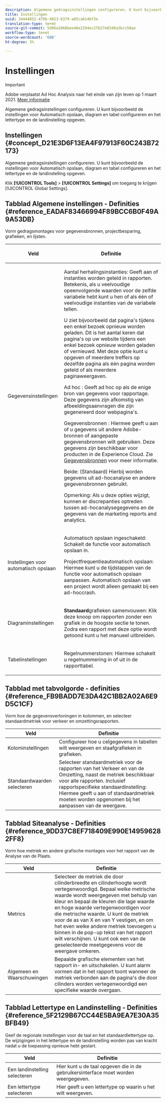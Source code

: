 ```yaml
---
description: Algemene gedragsinstellingen configureren. U kunt bijvoorbeeld de instellingen voor Automatisch opslaan, diagram en tabel configureren en het lettertype en de landinstelling opgeven.
title: Instellingen
uuid: 34444052-479b-4923-b379-a03ca614bf3e
translation-type: tm+mt
source-git-commit: 5d96a2868bee48e2294ec2fb27e0340a3bcc50ae
workflow-type: tm+mt
source-wordcount: '608'
ht-degree: 3%

---
```



# Instellingen

>[!IMPORTANT]
>
>Adobe verplaatst Ad Hoc Analysis naar het einde van zijn leven op 1 maart 2021. [Meer informatie](https://adobe.ly/discoverworkspace)

Algemene gedragsinstellingen configureren. U kunt bijvoorbeeld de instellingen voor Automatisch opslaan, diagram en tabel configureren en het lettertype en de landinstelling opgeven.

## Instellingen {#concept_D21E3D6F13EA4F97913F60C243B72173}

Algemene gedragsinstellingen configureren. U kunt bijvoorbeeld de instellingen voor Automatisch opslaan, diagram en tabel configureren en het lettertype en de landinstelling opgeven.

Klik **[!UICONTROL Tools]** > **[!UICONTROL Settings]** om toegang te krijgen [!UICONTROL Global Settings].

## Tabblad Algemene instellingen - Definities {#reference_EADAF83466994F89BCC6B0F49A9A53DB}

Vorm gedragsmontages voor gegevensbronnen, projectbesparing, grafieken, en lijsten.

<!-- 

r_dsc_general_settings.xml

 -->

<table id="table_C18A0F1C9E214EB585A29801BA2400F8"> 
 <thead> 
  <tr> 
   <th colname="col1" class="entry"> <p>Veld </p> </th> 
   <th colname="col2" class="entry"> <p>Definitie </p> </th> 
  </tr> 
 </thead>
 <tbody> 
  <tr> 
   <td colname="col1"> <p> Gegevensinstellingen </p> </td> 
   <td colname="col2"> <p> <span class="uicontrol"> Aantal herhalingsinstanties</span>: Geeft aan of instanties worden geteld in rapporten. Betekenis, als u veelvoudige opeenvolgende waarden voor de zelfde variabele hebt kunt u hen of als één of veelvoudige instanties van de variabele tellen. </p> <p>U ziet bijvoorbeeld dat pagina's tijdens een enkel bezoek opnieuw worden geladen. Dit is het aantal keren dat pagina's op uw website tijdens een enkel bezoek opnieuw worden geladen of vernieuwd. Met deze optie kunt u opgeven of meerdere treffers op dezelfde pagina als één pagina worden geteld of als meerdere paginaweergaven. </p> <p> <span class="uicontrol"> <span class="keyword"> Ad hoc</span> </span>: Geeft <span class="keyword"> ad hoc</span> op als de enige bron van gegevens voor rapportage. Deze gegevens zijn afkomstig van afbeeldingsaanvragen die zijn gegenereerd door webpagina's. </p> <p> <span class="uicontrol"> <span class="keyword"> Gegevensbronnen</span> </span>: Hiermee geeft u aan of u gegevens uit andere Adobe-bronnen of aangepaste gegevensbronnen wilt gebruiken. Deze gegevens zijn beschikbaar voor producten in de <span class="keyword"> Experience Cloud</span>. Zie <a href="https://docs.adobe.com/content/help/en/analytics/import/data-sources/datasrc-home.html"  > Gegevensbronnen</a> voor meer informatie. </p> <p> <span class="uicontrol"> Beide</span>: (Standaard) Hierbij worden gegevens uit <span class="keyword"> ad-hocanalyse</span> en andere gegevensbronnen gebruikt. </p> <p>Opmerking: Als u deze opties wijzigt, kunnen er discrepanties optreden tussen <span class="keyword"> ad-hocanalysegegevens</span> en de gegevens van de <span class="keyword"> marketing reports and analytics.</span> </p> </td> 
  </tr> 
  <tr> 
   <td colname="col1"> <p> Instellingen voor automatisch opslaan </p> </td> 
   <td colname="col2"> <p> <span class="uicontrol"> Automatisch opslaan ingeschakeld</span>: Schakelt de functie voor automatisch opslaan in. </p> <p> <span class="uicontrol"> Projectfrequentie</span>automatisch opslaan: Hiermee kunt u de tijdstappen van de functie voor automatisch opslaan aanpassen. Automatisch opslaan van een project wordt alleen gemaakt bij een ad-hoccrash. </p> </td> 
  </tr> 
  <tr> 
   <td colname="col1"> <p> Diagraminstellingen </p> </td> 
   <td colname="col2"> <p><b>Standaard</b>grafieken samenvouwen: Klik deze knoop om rapporten zonder een grafiek in de hoogste sectie te tonen. Zodra een rapport met deze optie wordt getoond kunt u het manueel uitbreiden. </p> </td> 
  </tr> 
  <tr> 
   <td colname="col1"> <p> Tabelinstellingen </p> </td> 
   <td colname="col2"> <p> <span class="uicontrol"> Regelnummers</span>tonen: Hiermee schakelt u regelnummering in of uit in de rapporttabel. </p> </td> 
  </tr> 
 </tbody> 
</table>

## Tabblad met tabvolgorde - definities {#reference_FB9BADD7E3DA42C1BB2A02A6E9D5C1CF}

Vorm hoe de gegevensvertoningen in kolommen, en selecteer standaardmetriek voor verkeer en omzettingsrapporten.

<!-- 

r_dsc_ranked_tab.xml

 -->

| Veld | Definitie |
|--- |--- |
| Kolominstellingen | Configureer hoe u celgegevens in tabellen wilt weergeven en staafgrafieken in grafieken. |
| Standaardwaarden selecteren | Selecteer standaardmetriek voor de rapporten van het Verkeer en van de Omzetting, naast de metriek beschikbaar voor alle rapporten.    Inclusief rapportspecifieke standaardinstelling: Hiermee geeft u aan of standaardmetriek moeten worden opgenomen bij het aanpassen van de weergave. |

## Tabblad Siteanalyse - Definities {#reference_9DD37C8EF718409E990E149596282FF8}

Vorm hoe metriek en andere grafische montages voor het rapport van de Analyse van de Plaats.

<!-- 

r_dsc_site_analysis_tab.xml

 -->

| Veld | Definitie |
|--- |--- |
| Metrics | Selecteer de metriek die door cilinderbreedte en cilinderhoogte wordt vertegenwoordigd. Bepaal welke metrische waarde wordt weergegeven met behulp van kleur en bepaal de kleuren die lage waarde en hoge waarde vertegenwoordigen voor die metrische waarde. U kunt de metriek voor de as van X en van Y vestigen, en om het even welke andere metriek toevoegen u binnen in de pop-up tekst van het rapport wilt verschijnen. U kunt ook een van de geselecteerde meetgegevens voor de weergave omkeren. |
| Algemeen en Waarschuwingen | Bepaalde grafische elementen van het rapport in- en uitschakelen. U kunt alarm vormen dat in het rapport toont wanneer de metriek verbonden aan de pagina&#39;s die door cilinders worden vertegenwoordigd een specifieke waarde overgaan. |

## Tabblad Lettertype en Landinstelling - Definities {#reference_5F2129B67CC44E5BA9EA7E30A35BFB49}

Geef de regionale instellingen voor de taal en het standaardlettertype op. De wijzigingen in het lettertype en de landinstelling worden pas van kracht nadat u de toepassing opnieuw hebt gestart.

<!-- 

r_dsc_font_locale.xml

 -->

| Veld | Definitie |
|--- |--- |
| Een landinstelling selecteren | Hier kunt u de taal opgeven die in de gebruikersinterface moet worden weergegeven. |
| Een lettertype selecteren | Hier geeft u een lettertype op waarin u het wilt weergeven. |
